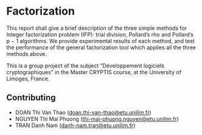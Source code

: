 # Factorization
This report shall give a brief description of the three simple methods for
Integer factorization problem (IFP): trial division, Pollard’s rho and Pollard’s p − 1 algorithms. We
provide experimental results of each method, and test the performance of
the general factorization tool which applies all the three methods above.

This is a group project of the subject "Développement logiciels cryptographiques" in the Master CRYPTIS course, at the University of Limoges, France.
## Contributing
* DOAN Thi Van Thao (doan.thi-van-thao@etu.unilim.fr)
* NGUYEN Thi Mai Phuong (thi-mai-phuong.nguyen@etu.unilim.fr)
* TRAN Danh Nam (danh-nam.tran@etu.unilim.fr)
